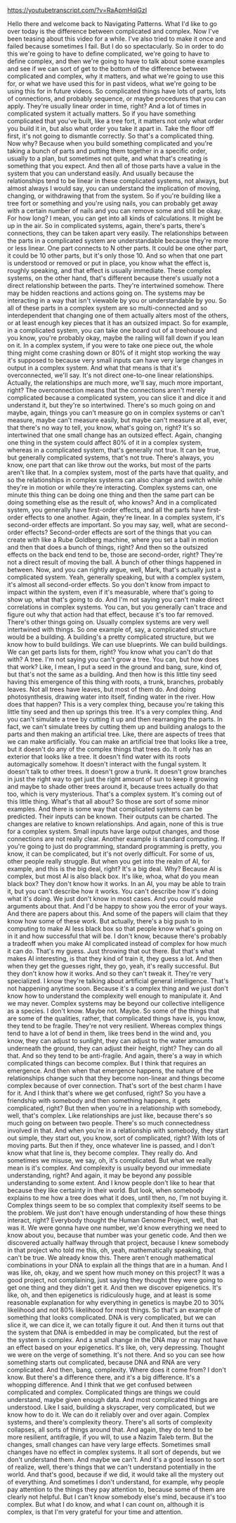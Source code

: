 https://youtubetranscript.com/?v=RaApmHqiGzI

 Hello there and welcome back to Navigating Patterns. What I'd like to go over today is the difference between complicated and complex. Now I've been teasing about this video for a while. I've also tried to make it once and failed because sometimes I fail. But I do so spectacularly. So in order to do this we're going to have to define complicated, we're going to have to define complex, and then we're going to have to talk about some examples and see if we can sort of get to the bottom of the difference between complicated and complex, why it matters, and what we're going to use this for, or what we have used this for in past videos, what we're going to be using this for in future videos. So complicated things have lots of parts, lots of connections, and probably sequence, or maybe procedures that you can apply. They're usually linear order in time, right? And a lot of times in complicated system it actually matters. So if you have something complicated that you've built, like a tree fort, it matters not only what order you build it in, but also what order you take it apart in. Take the floor off first, it's not going to dismantle correctly. So that's a complicated thing. Now why? Because when you build something complicated and you're taking a bunch of parts and putting them together in a specific order, usually to a plan, but sometimes not quite, and what that's creating is something that you expect. And then all of those parts have a value in the system that you can understand easily. And usually because the relationships tend to be linear in these complicated systems, not always, but almost always I would say, you can understand the implication of moving, changing, or withdrawing that from the system. So if you're building like a tree fort or something and you're using nails, you can probably get away with a certain number of nails and you can remove some and still be okay. For how long? I mean, you can get into all kinds of calculations. It might be up in the air. So in complicated systems, again, there's parts, there's connections, they can be taken apart very easily. The relationships between the parts in a complicated system are understandable because they're more or less linear. One part connects to N other parts. It could be one other part, it could be 10 other parts, but it's only those 10. And so when that one part is understood or removed or put in place, you know what the effect is, roughly speaking, and that effect is usually immediate. These complex systems, on the other hand, that's different because there's usually not a direct relationship between the parts. They're intertwined somehow. There may be hidden reactions and actions going on. The systems may be interacting in a way that isn't viewable by you or understandable by you. So all of these parts in a complex system are so multi-connected and so interdependent that changing one of them actually alters most of the others, or at least enough key pieces that it has an outsized impact. So for example, in a complicated system, you can take one board out of a treehouse and you know, you're probably okay, maybe the railing will fall down if you lean on it. In a complex system, if you were to take one piece out, the whole thing might come crashing down or 80% of it might stop working the way it's supposed to because very small inputs can have very large changes in output in a complex system. And what that means is that it's overconnected, we'll say. It's not direct one-to-one linear relationships. Actually, the relationships are much more, we'll say, much more important, right? The overconnection means that the connections aren't merely complicated because a complicated system, you can slice it and dice it and understand it, but they're so intertwined. There's so much going on and maybe, again, things you can't measure go on in complex systems or can't measure, maybe can't measure easily, but maybe can't measure at all, ever, that there's no way to tell, you know, what's going on, right? It's so intertwined that one small change has an outsized effect. Again, changing one thing in the system could affect 80% of it in a complex system, whereas in a complicated system, that's generally not true. It can be true, but generally complicated systems, that's not true. There's always, you know, one part that can like throw out the works, but most of the parts aren't like that. In a complex system, most of the parts have that quality, and so the relationships in complex systems can also change and switch while they're in motion or while they're interacting. Complex systems can, one minute this thing can be doing one thing and then the same part can be doing something else as the result of, who knows? And in a complicated system, you generally have first-order effects, and all the parts have first-order effects to one another. Again, they're linear. In a complex system, it's second-order effects are important. So you may say, well, what are second-order effects? Second-order effects are sort of the things that you can create with like a Rube Goldberg machine, where you set a ball in motion and then that does a bunch of things, right? And then so the outsized effects on the back end tend to be, those are second-order, right? They're not a direct result of moving the ball. A bunch of other things happened in between. Now, and you can rightly argue, well, Mark, that's actually just a complicated system. Yeah, generally speaking, but with a complex system, it's almost all second-order effects. So you don't know from impact to impact within the system, even if it's measurable, where that's going to show up, what that's going to do. And I'm not saying you can't make direct correlations in complex systems. You can, but you generally can't trace and figure out why that action had that effect, because it's too far removed. There's other things going on. Usually complex systems are very well intertwined with things. So one example of, say, a complicated structure would be a building. A building's a pretty complicated structure, but we know how to build buildings. We can use blueprints. We can build buildings. We can get parts lists for them, right? You know what you can't do that with? A tree. I'm not saying you can't grow a tree. You can, but how does that work? Like, I mean, I put a seed in the ground and bang, sure, kind of, but that's not the same as a building. And then how is this little tiny seed having this emergence of this thing with roots, a trunk, branches, probably leaves. Not all trees have leaves, but most of them do. And doing photosynthesis, drawing water into itself, finding water in the river. How does that happen? This is a very complex thing, because you're taking this little tiny seed and then up springs this tree. It's a very complex thing. And you can't simulate a tree by cutting it up and then rearranging the parts. In fact, we can't simulate trees by cutting them up and building analogs to the parts and then making an artificial tree. Like, there are aspects of trees that we can make artificially. You can make an artificial tree that looks like a tree, but it doesn't do any of the complex things that trees do. It only has an exterior that looks like a tree. It doesn't find water with its roots automagically somehow. It doesn't interact with the fungal system. It doesn't talk to other trees. It doesn't grow a trunk. It doesn't grow branches in just the right way to get just the right amount of sun to keep it growing and maybe to shade other trees around it, because trees actually do that too, which is very mysterious. That's a complex system. It's coming out of this little thing. What's that all about? So those are sort of some minor examples. And there is some way that complicated systems can be predicted. Their inputs can be known. Their outputs can be charted. The changes are relative to known relationships. And again, none of this is true for a complex system. Small inputs have large output changes, and those connections are not really clear. Another example is standard computing. If you're going to just do programming, standard programming is pretty, you know, it can be complicated, but it's not overly difficult. For some of us, other people really struggle. But when you get into the realm of AI, for example, and this is the big deal, right? It's a big deal. Why? Because AI is complex, but most AI is also black box. It's like, whoa, what do you mean black box? They don't know how it works. In an AI, you may be able to train it, but you can't describe how it works. You can't describe how it's doing what it's doing. We just don't know in most cases. And you could make arguments about that. And I'd be happy to show you the error of your ways. And there are papers about this. And some of the papers will claim that they know how some of these work. But actually, there's a big push to in computing to make AI less black box so that people know what's going on in it and how successful that will be. I don't know, because there's probably a tradeoff when you make AI complicated instead of complex for how much it can do. That's my guess. Just throwing that out there. But that's what makes AI interesting, is that they kind of train it, they guess a lot. And then when they get the guesses right, they go, yeah, it's really successful. But they don't know how it works. And so they can't tweak it. They're very specialized. I know they're talking about artificial general intelligence. That's not happening anytime soon. Because it's a complex thing and we just don't know how to understand the complexity well enough to manipulate it. And we may never. Complex systems may be beyond our collective intelligence as a species. I don't know. Maybe not. Maybe. So some of the things that are some of the qualities, rather, that complicated things have is, you know, they tend to be fragile. They're not very resilient. Whereas complex things tend to have a lot of bend in them, like trees bend in the wind and, you know, they can adjust to sunlight, they can adjust to the water amounts underneath the ground, they can adjust their height, right? They can do all that. And so they tend to be anti-fragile. And again, there's a way in which complicated things can become complex. But I think that requires an emergence. And then when that emergence happens, the nature of the relationships change such that they become non-linear and things become complex because of over connection. That's sort of the best charm I have for it. And I think that's where we get confused, right? So you have a friendship with somebody and then something happens, it gets complicated, right? But then when you're in a relationship with somebody, well, that's complex. Like relationships are just like, because there's so much going on between two people. There's so much connectedness involved in that. And when you're in a relationship with somebody, they start out simple, they start out, you know, sort of complicated, right? With lots of moving parts. But then if they, once whatever line is passed, and I don't know what that line is, they become complex. They really do. And sometimes we misuse, we say, oh, it's complicated. But what we really mean is it's complex. And complexity is usually beyond our immediate understanding, right? And again, it may be beyond any possible understanding to some extent. And I know people don't like to hear that because they like certainty in their world. But look, when somebody explains to me how a tree does what it does, until then, no, I'm not buying it. Complex things seem to be so complex that complexity itself seems to be the problem. We just don't have enough understanding of how these things interact, right? Everybody thought the Human Genome Project, well, that was it. We were gonna have one number, we'd know everything we need to know about you, because that number was your genetic code. And then we discovered actually halfway through that project, because I knew somebody in that project who told me this, oh, yeah, mathematically speaking, that can't be true. We already know this. There aren't enough mathematical combinations in your DNA to explain all the things that are in a human. And I was like, oh, okay, and we spent how much money on this project? It was a good project, not complaining, just saying they thought they were going to get one thing and they didn't get it. And then we discover epigenetics. It's like, oh, and then epigenetics is ridiculously huge, and at least is some reasonable explanation for why everything in genetics is maybe 20 to 30% likelihood and not 80% likelihood for most things. So that's an example of something that looks complicated. DNA is very complicated, but we can slice it, we can dice it, we can totally figure it out. And then it turns out that the system that DNA is embedded in may be complicated, but the rest of the system is complex. And a small change in the DNA may or may not have an effect based on your epigenetics. It's like, oh, very depressing. Thought we were on the verge of something. It's not there. And so you can see how something starts out complicated, because DNA and RNA are very complicated. And then, bang, complexity. Where does it come from? I don't know. But there's a difference there, and it's a big difference. It's a whopping difference. And I think that we get confused between complicated and complex. Complicated things are things we could understand, maybe given enough data. And most complicated things are understood. Like I said, building a skyscraper, very complicated, but we know how to do it. We can do it reliably over and over again. Complex systems, and there's complexity theory. There's all sorts of complexity collapses, all sorts of things around that. And again, they do tend to be more resilient, antifragile, if you will, to use a Nazim Taleb term. But the changes, small changes can have very large effects. Sometimes small changes have no effect in complex systems. It all sort of depends, but we don't understand them. And maybe we can't. And it's a good lesson to sort of realize, well, there's things that we can't understand potentially in the world. And that's good, because if we did, it would take all the mystery out of everything. And sometimes I don't understand, for example, why people pay attention to the things they pay attention to, because some of them are clearly not helpful. But I can't know somebody else's mind, because it's too complex. But what I do know, and what I can count on, although it is complex, is that I'm very grateful for your time and attention.